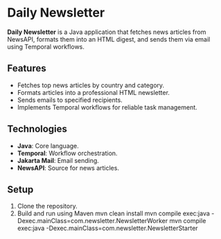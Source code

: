 # Daily Newsletter

**Daily Newsletter** is a Java application that fetches news articles from NewsAPI, formats them into an HTML digest, and sends them via email using Temporal workflows.

## Features
- Fetches top news articles by country and category.
- Formats articles into a professional HTML newsletter.
- Sends emails to specified recipients.
- Implements Temporal workflows for reliable task management.

## Technologies
- **Java**: Core language.
- **Temporal**: Workflow orchestration.
- **Jakarta Mail**: Email sending.
- **NewsAPI**: Source for news articles.

## Setup
1. Clone the repository.
2. Build and run using Maven
   mvn clean install
   mvn compile exec:java -Dexec.mainClass=com.newsletter.NewsletterWorker
   mvn compile exec:java -Dexec.mainClass=com.newsletter.NewsletterStarter
